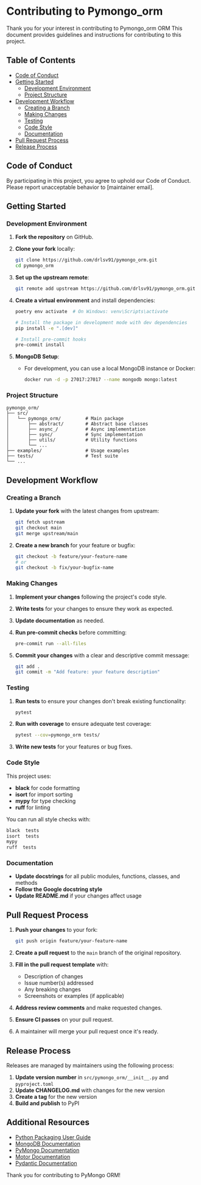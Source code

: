 # Contributing to Pymongo_orm

Thank you for your interest in contributing to Pymongo_orm ORM This document provides guidelines and instructions for contributing to this project.

## Table of Contents

- [Code of Conduct](#code-of-conduct)
- [Getting Started](#getting-started)
  - [Development Environment](#development-environment)
  - [Project Structure](#project-structure)
- [Development Workflow](#development-workflow)
  - [Creating a Branch](#creating-a-branch)
  - [Making Changes](#making-changes)
  - [Testing](#testing)
  - [Code Style](#code-style)
  - [Documentation](#documentation)
- [Pull Request Process](#pull-request-process)
- [Release Process](#release-process)

## Code of Conduct

By participating in this project, you agree to uphold our Code of Conduct. Please report unacceptable behavior to [maintainer email].

## Getting Started

### Development Environment

1. **Fork the repository** on GitHub.

2. **Clone your fork** locally:

   ```bash
   git clone https://github.com/drlsv91/pymongo_orm.git
   cd pymongo_orm
   ```

3. **Set up the upstream remote**:

   ```bash
   git remote add upstream https://github.com/drlsv91/pymongo_orm.git
   ```

4. **Create a virtual environment** and install dependencies:

   ```bash
   poetry env activate  # On Windows: venv\Scripts\activate

   # Install the package in development mode with dev dependencies
   pip install -e ".[dev]"

   # Install pre-commit hooks
   pre-commit install
   ```

5. **MongoDB Setup**:
   - For development, you can use a local MongoDB instance or Docker:
     ```bash
     docker run -d -p 27017:27017 --name mongodb mongo:latest
     ```

### Project Structure

```
pymongo_orm/
├── src/
│   └── pymongo_orm/         # Main package
│       ├── abstract/        # Abstract base classes
│       ├── async_/          # Async implementation
│       ├── sync/            # Sync implementation
│       ├── utils/           # Utility functions
│       └── ...
├── examples/                # Usage examples
├── tests/                   # Test suite
└── ...
```

## Development Workflow

### Creating a Branch

1. **Update your fork** with the latest changes from upstream:

   ```bash
   git fetch upstream
   git checkout main
   git merge upstream/main
   ```

2. **Create a new branch** for your feature or bugfix:
   ```bash
   git checkout -b feature/your-feature-name
   # or
   git checkout -b fix/your-bugfix-name
   ```

### Making Changes

1. **Implement your changes** following the project's code style.

2. **Write tests** for your changes to ensure they work as expected.

3. **Update documentation** as needed.

4. **Run pre-commit checks** before committing:

   ```bash
   pre-commit run --all-files
   ```

5. **Commit your changes** with a clear and descriptive commit message:
   ```bash
   git add .
   git commit -m "Add feature: your feature description"
   ```

### Testing

1. **Run tests** to ensure your changes don't break existing functionality:

   ```bash
   pytest
   ```

2. **Run with coverage** to ensure adequate test coverage:

   ```bash
   pytest --cov=pymongo_orm tests/
   ```

3. **Write new tests** for your features or bug fixes.

### Code Style

This project uses:

- **black** for code formatting
- **isort** for import sorting
- **mypy** for type checking
- **ruff** for linting

You can run all style checks with:

```bash
black  tests
isort  tests
mypy
ruff  tests
```

### Documentation

- **Update docstrings** for all public modules, functions, classes, and methods
- **Follow the Google docstring style**
- **Update README.md** if your changes affect usage

## Pull Request Process

1. **Push your changes** to your fork:

   ```bash
   git push origin feature/your-feature-name
   ```

2. **Create a pull request** to the `main` branch of the original repository.

3. **Fill in the pull request template** with:

   - Description of changes
   - Issue number(s) addressed
   - Any breaking changes
   - Screenshots or examples (if applicable)

4. **Address review comments** and make requested changes.

5. **Ensure CI passes** on your pull request.

6. A maintainer will merge your pull request once it's ready.

## Release Process

Releases are managed by maintainers using the following process:

1. **Update version number** in `src/pymongo_orm/__init__.py` and `pyproject.toml`
2. **Update CHANGELOG.md** with changes for the new version
3. **Create a tag** for the new version
4. **Build and publish** to PyPI

## Additional Resources

- [Python Packaging User Guide](https://packaging.python.org/)
- [MongoDB Documentation](https://docs.mongodb.com/)
- [PyMongo Documentation](https://pymongo.readthedocs.io/)
- [Motor Documentation](https://motor.readthedocs.io/)
- [Pydantic Documentation](https://docs.pydantic.dev/)

Thank you for contributing to PyMongo ORM!
